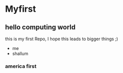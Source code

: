 # Myfirst
## hello computing world
this is my first Repo, I hope this leads to bigger things ;)
* me
* shallum

### america first
